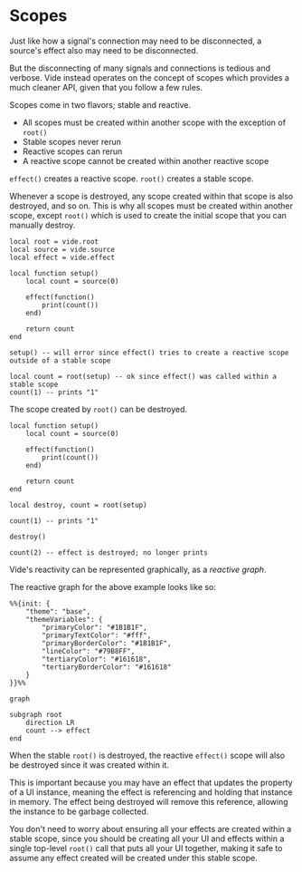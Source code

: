 # Scopes

Just like how a signal's connection may need to be disconnected, a source's
effect also may need to be disconnected.

But the disconnecting of many signals and connections is tedious and verbose.
Vide instead operates on the concept of scopes which provides a much cleaner
API, given that you follow a few rules.

Scopes come in two flavors; stable and reactive.

- All scopes must be created within another scope with the exception of `root()`
- Stable scopes never rerun
- Reactive scopes can rerun
- A reactive scope cannot be created within another reactive scope

`effect()` creates a reactive scope.
`root()` creates a stable scope.

Whenever a scope is destroyed, any scope created within that scope is also
destroyed, and so on. This is why all scopes must be created within another
scope, except `root()` which is used to create the initial scope that you can
manually destroy.

```luau
local root = vide.root
local source = vide.source
local effect = vide.effect

local function setup()
    local count = source(0)

    effect(function()
        print(count())
    end)

    return count
end

setup() -- will error since effect() tries to create a reactive scope outside of a stable scope

local count = root(setup) -- ok since effect() was called within a stable scope
count(1) -- prints "1"
```

The scope created by `root()` can be destroyed.

```luau
local function setup()
    local count = source(0)

    effect(function()
        print(count())
    end)

    return count
end

local destroy, count = root(setup)

count(1) -- prints "1"

destroy()

count(2) -- effect is destroyed; no longer prints
```

Vide's reactivity can be represented graphically, as a *reactive graph*.

The reactive graph for the above example looks like so:

```mermaid
%%{init: {
    "theme": "base",
    "themeVariables": {
        "primaryColor": "#1B1B1F",
        "primaryTextColor": "#fff",
        "primaryBorderColor": "#1B1B1F",
        "lineColor": "#79B8FF",
        "tertiaryColor": "#161618",
        "tertiaryBorderColor": "#161618"
    }
}}%%

graph

subgraph root
    direction LR
    count --> effect
end
```

When the stable `root()` is destroyed, the reactive `effect()`
scope will also be destroyed since it was created within it.

This is important because you may have an effect that updates the property of a
UI instance, meaning the effect is referencing and holding that instance in
memory. The effect being destroyed will remove this reference, allowing the
instance to be garbage collected.

You don't need to worry about ensuring all your effects are created within a
stable scope, since you should be creating all your UI and effects within a
single top-level `root()` call that puts all your UI together, making it safe to
assume any effect created will be created under this stable scope.

